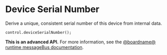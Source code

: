 # Device Serial Number

Derive a unique, consistent serial number of this device from internal data.

```sig
control.deviceSerialNumber();
```

**This is an advanced API.**  For more information, see the
[@boardname@ runtime messageBus documentation](https://lancaster-university.github.io/microbit-docs/ubit/messageBus/).
